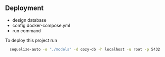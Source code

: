 
## Deployment

- design database
- config docker-compose.yml
- run command

To deploy this project run

```bash
  sequelize-auto -o "./models" -d cozy-db -h localhost -u root -p 5432 -x root -e postgres
```


